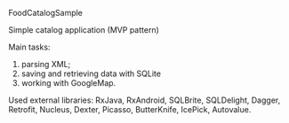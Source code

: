 FoodCatalogSample  
 
 Simple catalog application (MVP pattern) 
 
 Main tasks: 
1.	parsing XML;
2.	saving and retrieving data with SQLite
3.	working with GoogleMap.
 
 Used external libraries:
 RxJava, RxAndroid, SQLBrite, SQLDelight, Dagger, Retrofit, Nucleus, Dexter, Picasso, ButterKnife, IcePick, Autovalue.

 
